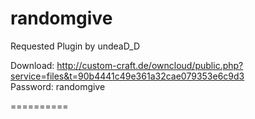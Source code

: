 randomgive
==========

Requested Plugin by undeaD_D

Download: http://custom-craft.de/owncloud/public.php?service=files&t=90b4441c49e361a32cae079353e6c9d3         
Password: randomgive

==========

